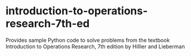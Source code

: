 # introduction-to-operations-research-7th-ed
  Provides sample Python code to solve problems from the textbook Introduction to Operations Research, 7th edition by Hillier and Lieberman
